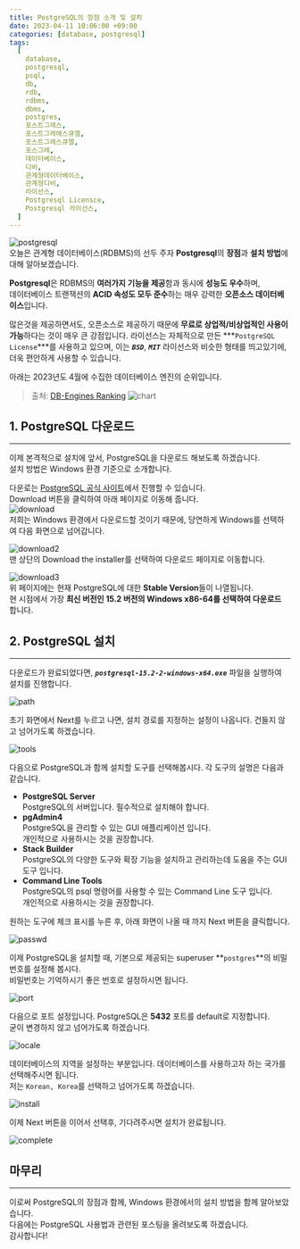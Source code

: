 ```yaml
---
title: PostgreSQL의 장점 소개 및 설치
date: 2023-04-11 10:06:00 +09:00
categories: [database, postgresql]
tags:
  [
    database,
    postgresql,
    psql,
    db,
    rdb,
    rdbms,
    dbms,
    postgres,
    포스트그레스,
    포스트그레에스큐엘,
    포스트그레스큐엘,
    포스그레,
    데이터베이스,
    디비,
    관계형데이터베이스,
    관계형디비,
    라이선스,
    Postgresql Licensce,
    Postgresql 라이선스,
  ]
---
```


![postgresql](https://user-images.githubusercontent.com/104547731/231174985-833349e1-6e53-4963-aec9-0309e0c74cc7.png)  
오늘은 관계형 데이터베이스(RDBMS)의 선두 주자 **Postgresql**의 **장점**과 **설치 방법**에 대해 알아보겠습니다.  

**Postgresql**은 RDBMS의 **여러가지 기능을 제공**함과 동시에 **성능도 우수**하며,  
데이터베이스 트랜잭션의 **ACID 속성도 모두 준수**하는 매우 강력한 **오픈소스 데이터베이스**입니다.  

많은것을 제공하면서도, 오픈소스로 제공하기 때문에 **무료로 상업적/비상업적인 사용이 가능**하다는 것이 매우 큰 강점입니다. 
라이선스는 자체적으로 만든 ***`PostgreSQL License`***를 사용하고 있으며, 이는 ***`BSD`***, ***`MIT`*** 라이선스와 비슷한 형태를 띄고있기에, 더욱 편안하게 사용할 수 있습니다.  

아래는 2023년도 4월에 수집한 데이터베이스 엔진의 순위입니다.  
> 출처: [DB-Engines Ranking](https://db-engines.com/en/ranking)
> ![chart](https://user-images.githubusercontent.com/104547731/231175579-f8201cbb-fa4a-4ce5-922d-1db8196313a7.png)  

## 1. PostgreSQL 다운로드
---
이제 본격적으로 설치에 앞서, PostgreSQL을 다운로드 해보도록 하겠습니다.  
설치 방법은 Windows 환경 기준으로 소개합니다.  

다운로는 [PostgreSQL 공식 사이트](https://www.postgresql.org/)에서 진행할 수 있습니다.  
Download 버튼을 클릭하여 아래 페이지로 이동해 줍니다.  
![download](https://user-images.githubusercontent.com/104547731/231184283-87cbbb3a-2520-495f-9b88-5b2ef6584fff.png)  
저희는 Windows 환경에서 다운로드할 것이기 때문에, 당연하게 Windows를 선택하여 다음 화면으로 넘어갑니다.  

![download2](https://user-images.githubusercontent.com/104547731/231184833-d58eb4a1-dc59-4ff0-ba5d-026652fea5e9.png)  
맨 상단의 Download the installer를 선택하여 다운로드 페이지로 이동합니다.  

![download3](https://user-images.githubusercontent.com/104547731/231185440-1537bef6-df45-4d8c-8f82-978889964897.png)  
위 페이지에는 현재 PostgreSQL에 대한 **Stable Version**들이 나열됩니다.  
현 시점에서 가장 **최신 버전인 15.2 버전의 Windows x86-64를 선택하여 다운로드** 합니다.  

## 2. PostgreSQL 설치
---
다운로드가 완료되었다면, ***`postgresql-15.2-2-windows-x64.exe`*** 파일을 실행하여 설치를 진행합니다.  

![path](https://user-images.githubusercontent.com/104547731/231187764-e05c4ea7-b9d1-4e73-b62c-bb113524147f.png)  

초기 화면에서 Next를 누르고 나면, 설치 경로를 지정하는 설정이 나옵니다. 건들지 않고 넘어가도록 하겠습니다.  

![tools](https://user-images.githubusercontent.com/104547731/231189171-cb8df95a-ce0b-4ea2-bedb-d820a9084594.png)  

다음으로 PostgreSQL과 함께 설치할 도구를 선택해봅시다. 각 도구의 설명은 다음과 같습니다.
* **PostgreSQL Server**  
  PostgreSQL의 서버입니다. 필수적으로 설치해야 합니다.
* **pgAdmin4**  
  PostgreSQL을 관리할 수 있는 GUI 애플리케이션 입니다.  
  개인적으로 사용하시는 것을 권장합니다.
* **Stack Builder**  
  PostgreSQL의 다양한 도구와 확장 기능을 설치하고 관리하는데 도움을 주는 GUI 도구 입니다.  
* **Command Line Tools**  
  PostgreSQL의 psql 명령어를 사용할 수 있는 Command Line 도구 입니다.  
  개인적으로 사용하시는 것을 권장합니다.

원하는 도구에 체크 표시를 누른 후, 아래 화면이 나올 때 까지 Next 버튼을 클릭합니다.  

![passwd](https://user-images.githubusercontent.com/104547731/231191655-b8f1e2b7-5518-4674-8a8a-d151fd284d3c.png)  

이제 PostgreSQL을 설치할 때, 기본으로 제공되는 superuser **`postgres`**의 비밀번호를 설정해 봅시다.  
비밀번호는 기억하시기 좋은 번호로 설정하시면 됩니다.  

![port](https://user-images.githubusercontent.com/104547731/231192504-6f6f6d26-8a60-4012-8f5d-04cdb356c4fc.png)  

다음으로 포트 설정입니다. PostgreSQL은 **5432** 포트를 default로 지정합니다.  
굳이 변경하지 않고 넘어가도록 하겠습니다.  

![locale](https://user-images.githubusercontent.com/104547731/231192880-266bf1b8-c6d7-475c-aaa8-eb71b5267a87.png)  

데이터베이스의 지역을 설정하는 부분입니다. 데이터베이스를 사용하고자 하는 국가를 선택해주시면 됩니다.  
저는 `Korean, Korea`를 선택하고 넘어가도록 하겠습니다.  

![install](https://user-images.githubusercontent.com/104547731/231193728-e0f7c9db-e2ba-40c7-9618-86a597317755.png)  

이제 Next 버튼을 이어서 선택후, 기다려주시면 설치가 완료됩니다.  

![complete](https://user-images.githubusercontent.com/104547731/231196819-ef02dfc2-d149-4ee7-872f-2bd30261bb2c.png)  

## 마무리
---
이로써 PostgreSQL의 장점과 함께, Windows 환경에서의 설치 방법을 함께 알아보았습니다.  
다음에는 PostgreSQL 사용법과 관련된 포스팅을 올려보도록 하겠습니다.  
감사합니다!